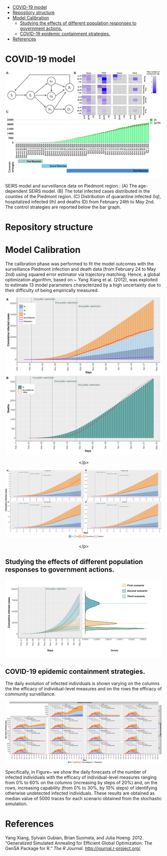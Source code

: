 -   [COVID-19 model](#covid-19-model)
-   [Repository structure](#repository-structure)
-   [Model Calibration](#model-calibration)
    -   [Studying the effects of different population responses to
        government
        actions.](#studying-the-effects-of-different-population-responses-to-government-actions.)
    -   [COVID-19 epidemic containment
        strategies.](#covid-19-epidemic-containment-strategies.)
-   [References](#references)

COVID-19 model
==============

<img src="./Figures/Model.png" alt="\label{fig:Pertussis_PN}"  />
<p class="caption">
</p>

SEIRS model and surveillance data on Piedmont region.: (A) The
age-dependent SEIRS model. (B) The total infected cases distributed in
the counties of the Piedmont region. (C) Distribution of quarantine
infected (Iq), hospitalized infected (Ih) and deaths (D) from February
24th to May 2nd. The control strategies are reported below the bar
graph.

Repository structure
====================

Model Calibration
=================

The calibration phase was performed to fit the model outcomes with the
surveillance Piedmont infection and death data (from February 24 to May
2nd) using squared error estimator via trajectory matching. Hence, a
global optimization algorithm, based on ~ Yang Xiang et al. (2012), was
exploited to estimate 13 model parameters characterized by a high
uncertainty due to their difficulty of being empirically measured.

<div class="figure" style="text-align: center">
<img src="./Figures/Comulatives-1.png" alt="\"  />
<p class="caption">
&lt;/p&gt;
</div>
<div class="figure" style="text-align: center">
<img src="./Figures/InfectsHistALL-1.png" alt="\"  />
<p class="caption">
&lt;/p&gt;
</div>

Studying the effects of different population responses to government actions.
-----------------------------------------------------------------------------

<img src="./Figures/DiffStrengths-1.png" alt="\label{fig:AlphaVar}"  />
<p class="caption">
</p>

COVID-19 epidemic containment strategies.
-----------------------------------------

The daily evolution of infected individuals is shown varying on the
columns the the efficacy of individual-level measures and on the rows
the efficacy of community surveillance.

<img src="./Figures/Plot3_withLine-1.png" alt="\label{fig:Boxplot}"  />
<p class="caption">
</p>

Specifically, in Figure~ we show the daily forecasts of the number of
infected individuals with the efficacy of individual-level measures
ranging from 0% to 60% on the columns (increasing by steps of 20%) and,
on the rows, increasing capability (from 0% to 30%, by 10% steps) of
identifying otherwise undetected infected individuals. These results are
obtained as median value of 5000 traces for each scenario obtained from
the stochastic simulation.

References
==========

Yang Xiang, Sylvain Gubian, Brian Suomela, and Julia Hoeng. 2012.
“Generalized Simulated Annealing for Efficient Global Optimization: The
GenSA Package for R.” *The R Journal*. <http://journal.r-project.org/>.
